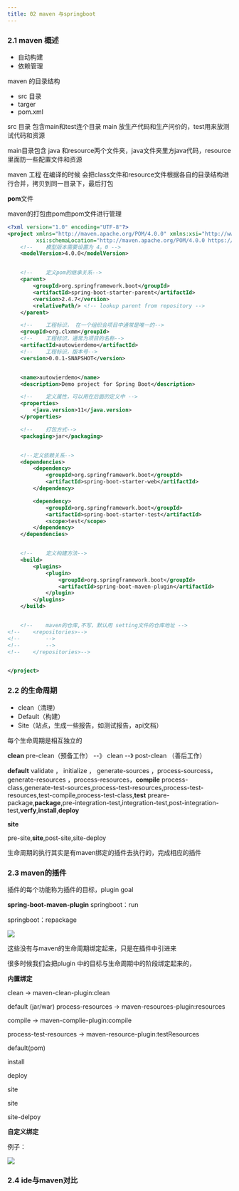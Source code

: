 ```yaml
---
title: 02 maven 与springboot
---
```


### 2.1 maven 概述

* 自动构建
* 依赖管理


maven 的目录结构
- src 目录
- targer
- pom.xml

src 目录  包含main和test连个目录
main 放生产代码和生产问价的，test用来放测试代码和资源

main目录包含 java 和resource两个文件夹，java文件夹里方java代码，resource里面防一些配置文件和资源

maven 工程 在编译的时候 会把class文件和resource文件根据各自的目录结构进行合并，拷贝到同一目录下，最后打包


**pom**文件

maven的打包由pom由pom文件进行管理
```xml
<?xml version="1.0" encoding="UTF-8"?>
<project xmlns="http://maven.apache.org/POM/4.0.0" xmlns:xsi="http://www.w3.org/2001/XMLSchema-instance"
         xsi:schemaLocation="http://maven.apache.org/POM/4.0.0 https://maven.apache.org/xsd/maven-4.0.0.xsd">
    <!--    模型版本需要设置为 4。0 -->
    <modelVersion>4.0.0</modelVersion>


    <!--    定义pom的继承关系-->
    <parent>
        <groupId>org.springframework.boot</groupId>
        <artifactId>spring-boot-starter-parent</artifactId>
        <version>2.4.7</version>
        <relativePath/> <!-- lookup parent from repository -->
    </parent>

    <!--    工程标识， 在一个组织会项目中通常是唯一的-->
    <groupId>org.clxmm</groupId>
    <!--    工程标识，通常为项目的名称-->
    <artifactId>autowierdemo</artifactId>
    <!--    工程标识，版本号-->
    <version>0.0.1-SNAPSHOT</version>


    <name>autowierdemo</name>
    <description>Demo project for Spring Boot</description>

    <!--    定义属性，可以用在后面的定义中 -->
    <properties>
        <java.version>11</java.version>
    </properties>

    <!--    打包方式-->
    <packaging>jar</packaging>


    <!--定义依赖关系-->
    <dependencies>
        <dependency>
            <groupId>org.springframework.boot</groupId>
            <artifactId>spring-boot-starter-web</artifactId>
        </dependency>

        <dependency>
            <groupId>org.springframework.boot</groupId>
            <artifactId>spring-boot-starter-test</artifactId>
            <scope>test</scope>
        </dependency>
    </dependencies>


    <!--    定义构建方法-->
    <build>
        <plugins>
            <plugin>
                <groupId>org.springframework.boot</groupId>
                <artifactId>spring-boot-maven-plugin</artifactId>
            </plugin>
        </plugins>
    </build>


    <!--    maven的仓库,不写，默认用 setting文件的仓库地址 -->
<!--    <repositories>-->
<!--        -->
<!--        -->
<!--    </repositories>-->


</project>

```

### 2.2 的生命周期
* clean（清理）
* Default（构建）
* Site（站点，生成一些报告，如测试报告，api文档）

每个生命周期是相互独立的 

**clean**
pre-clean（预备工作）  --》  clean  --》 post-clean （善后工作）

**default**
validate ， initialize ， generate-sources ，process-sourcess，generate-resources ，process-resources，**compile**
process-class,generate-test-sources,process-test-resources,process-test-resources,test-compile,process-test-class,**test**
preare-package,**package**,pre-integration-test,integration-test,post-integration-test,**verfy**,**install**,**deploy**


**site**

pre-site,**site**,post-site,site-deploy


生命周期的执行其实是有maven绑定的插件去执行的，完成相应的插件


### 2.3 maven的插件

插件的每个功能称为插件的目标，plugin goal

**spring-boot-maven-plugin**
springboot：run

springboot：repackage

![](https://cdn.jsdelivr.net/gh/clxmm/image@main/img/202106/maven20210620190552.png)


这些没有与maven的生命周期绑定起来，只是在插件中引进来


很多时候我们会把plugin 中的目标与生命周期中的阶段绑定起来的，

**内置绑定**

clean -> maven-clean-plugin:clean

default (jar/war)
process-resources -> maven-resources-plugin:resources 

compile -> maven-complie-plugin:compile 

process-test-resources -> maven-resource-plugin:testResources


default(pom)

install

deploy 


site

site

site-delpoy

**自定义绑定**





例子：

![](https://cdn.jsdelivr.net/gh/clxmm/image@main/img/202106/maven20210620192200.png)





### 2.4 ide与maven对比






